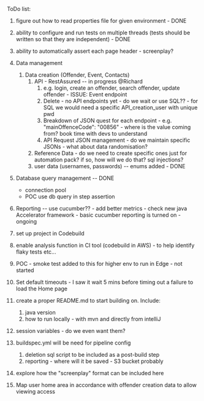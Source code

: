 ToDo list:

1. figure out how to read properties file for given environment  - DONE
   
2. ability to configure and run tests on multiple threads (tests should be written so that they are independent) - DONE

3. ability to automatically assert each page header - screenplay?

4. Data management
   1. Data creation (Offender, Event, Contacts)
      1. API - RestAssured -- in progress @Richard
         1. e.g. login, create an offender, search offender, update offender - ISSUE: Event endpoint
         3. Delete - no API endpoints yet - do we wait or use SQL?? - for SQL we would need a specific API_creation_user with unique pwd
         4. Breakdown of JSON quest for each endpoint - e.g. "mainOffenceCode": "00856" - where is the value coming from? book time with devs to understand
         5. API Request JSON management - do we maintain specific JSONs - what about data randomisation?
      2. Reference Data - do we need to create specific ones just for automation pack? if so, how will we do that? sql injections?
      3. user data (usernames, passwords)  -- enums added - DONE
   
5. Database query management  -- DONE
   - connection pool 
   - POC use db query in step assertion
   
6. Reporting  -- use cucumber?? - add better metrics - check new java Accelerator framework - basic cucumber reporting is turned on - ongoing
7. set up project in Codebuild
8. enable analysis function in CI tool (codebuild in AWS) - to help identify flaky tests etc... 

9. POC - smoke test added to this for higher env to run in Edge - not started

10. Set default timeouts - I saw it wait 5 mins before timing out a failure to load the Home page

11. create a proper README.md to start building on. Include:
    1. java version
    2. how to run locally - with mvn and directly from intelliJ
   
12. session variables - do we even want them?

13. buildspec.yml will be need for pipeline config
    1. deletion sql script to be included as a post-build step
    2. reporting - where will it be saved - S3 bucket probably
    
14. explore how the "screenplay" format can be included here
15. Map user home area in accordance with offender creation data to allow viewing access

